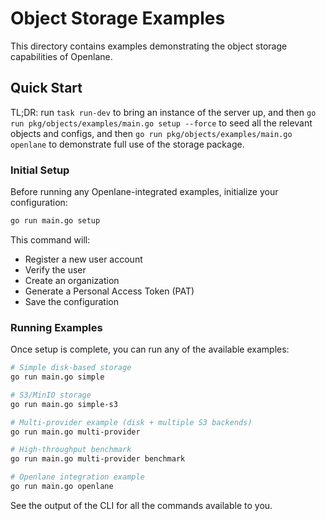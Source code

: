 # Object Storage Examples

This directory contains examples demonstrating the object storage capabilities of Openlane.

## Quick Start

TL;DR: run `task run-dev` to bring an instance of the server up, and then `go run pkg/objects/examples/main.go setup --force` to seed all the relevant objects and configs, and then `go run pkg/objects/examples/main.go openlane` to demonstrate full use of the storage package.

### Initial Setup

Before running any Openlane-integrated examples, initialize your configuration:

```bash
go run main.go setup
```

This command will:
- Register a new user account
- Verify the user
- Create an organization
- Generate a Personal Access Token (PAT)
- Save the configuration

### Running Examples

Once setup is complete, you can run any of the available examples:

```bash
# Simple disk-based storage
go run main.go simple

# S3/MinIO storage
go run main.go simple-s3

# Multi-provider example (disk + multiple S3 backends)
go run main.go multi-provider

# High-throughput benchmark
go run main.go multi-provider benchmark

# Openlane integration example
go run main.go openlane
```

See the output of the CLI for all the commands available to you.
